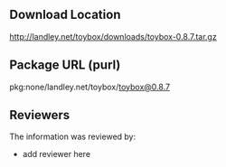 ## Download Location

http://landley.net/toybox/downloads/toybox-0.8.7.tar.gz

## Package URL (purl)

pkg:none/landley.net/toybox/toybox@0.8.7

## Reviewers

The information was reviewed by:

* add reviewer here
